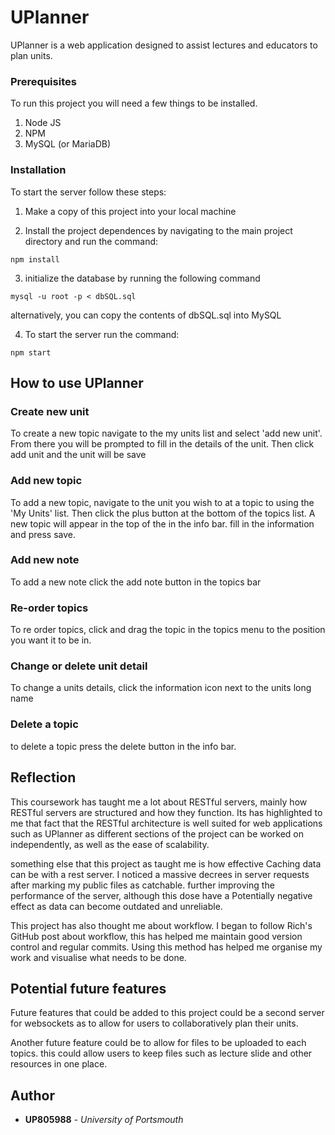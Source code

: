 # UPlanner

UPlanner is a web application designed to assist lectures and educators to plan units.

### Prerequisites

To run this project you will need a few things to be installed.

1. Node JS
2. NPM
3. MySQL (or MariaDB)


### Installation

To start the server follow these steps:
1. Make a copy of this project into your local machine

2. Install the project dependences by navigating to the main project directory and run the command:

```
npm install
```

3. initialize the database by running the following command

```
mysql -u root -p < dbSQL.sql
```
alternatively, you can copy the contents of dbSQL.sql into MySQL

4. To start the server run the command:

```
npm start
```

## How to use UPlanner

### Create new unit
To create a new topic navigate to the my units list and select 'add new unit'. From there you will be prompted to fill in the details of the unit. Then click add unit and the unit will be save

### Add new topic
To add a new topic, navigate to the unit you wish to at a topic to using the 'My Units' list. Then click the plus button at the bottom of the topics list. A new topic will appear in the top of the in the info bar. fill in the information and press save.

### Add new note
To add a new note click the add note button in the topics bar

### Re-order topics
To re order topics, click and drag the topic in the topics menu to the position you want it to be in.

### Change or delete unit detail
To change a units details, click the information icon next to the units long name

### Delete a topic
to delete a topic press the delete button in the info bar.


## Reflection

This coursework has taught  me a lot about RESTful servers, mainly how RESTful servers are structured and how they function.
Its has highlighted to me that fact that the RESTful architecture is well suited for web applications such as UPlanner as different sections of the project can be worked on independently, as well as the ease of scalability.

something else that this project as taught me is how effective Caching data can be with a rest server. I noticed a massive decrees in server requests after marking my public files as catchable. further improving the performance of the server, although this dose have a Potentially negative effect as data can become outdated and unreliable.

This project has also thought me about workflow. I began to follow Rich's GitHub post about workflow, this has helped me maintain good version control and regular commits. Using this method has helped me organise my work and visualise what needs to be done.




## Potential future features
Future features that could be added to this project could be a second server for websockets  as to allow for users to collaboratively plan their units.

Another future feature could be to allow for files to be uploaded to each topics. this could allow users to keep files such as lecture slide and other resources in one place.

## Author

* **UP805988** - *University of Portsmouth*
